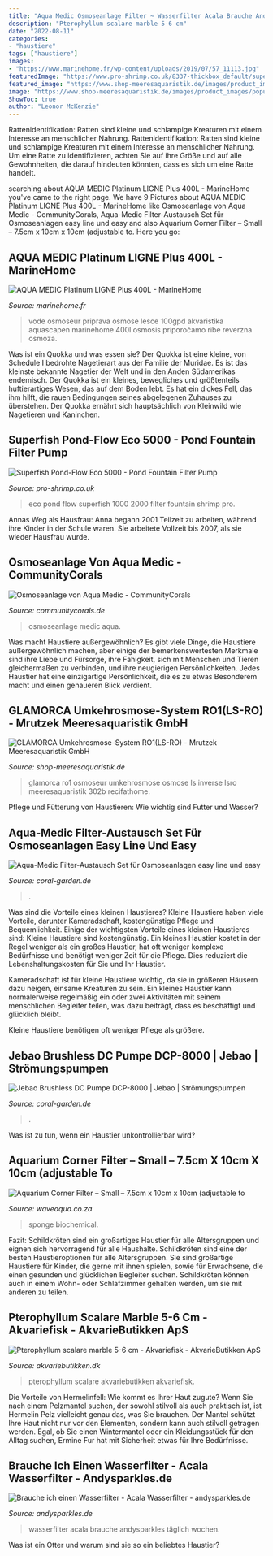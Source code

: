 ```yaml
---
title: "Aqua Medic Osmoseanlage Filter ~ Wasserfilter Acala Brauche Andysparkles Täglich Wochen"
description: "Pterophyllum scalare marble 5-6 cm"
date: "2022-08-11"
categories:
- "haustiere"
tags: ["haustiere"]
images:
- "https://www.marinehome.fr/wp-content/uploads/2019/07/57_11113.jpg"
featuredImage: "https://www.pro-shrimp.co.uk/8337-thickbox_default/superfish-pond-flow-eco-5000.jpg"
featured_image: "https://www.shop-meeresaquaristik.de/images/product_images/popup_images/22882_1.jpg"
image: "https://www.shop-meeresaquaristik.de/images/product_images/popup_images/22882_1.jpg"
ShowToc: true
author: "Leonor McKenzie"
---
```



Rattenidentifikation: Ratten sind kleine und schlampige Kreaturen mit einem Interesse an menschlicher Nahrung.
Rattenidentifikation: Ratten sind kleine und schlampige Kreaturen mit einem Interesse an menschlicher Nahrung. Um eine Ratte zu identifizieren, achten Sie auf ihre Größe und auf alle Gewohnheiten, die darauf hindeuten könnten, dass es sich um eine Ratte handelt.

	

		
searching about AQUA MEDIC Platinum LIGNE Plus 400L - MarineHome you've came to the right page. We have 9 Pictures about AQUA MEDIC Platinum LIGNE Plus 400L - MarineHome like Osmoseanlage von Aqua Medic - CommunityCorals, Aqua-Medic Filter-Austausch Set für Osmoseanlagen easy line und easy and also Aquarium Corner Filter – Small – 7.5cm x 10cm x 10cm (adjustable to. Here you go:
		
    
## AQUA MEDIC Platinum LIGNE Plus 400L - MarineHome

<img loading=lazy src="https://www.marinehome.fr/wp-content/uploads/2019/07/57_11113.jpg" onerror="this.onerror=null;this.src='https://tse1.mm.bing.net/th?id=OIP.Of7KdSRiYW6Y_zXL_juC1gHaHa&amp;pid=15.1';" alt="AQUA MEDIC Platinum LIGNE Plus 400L - MarineHome">

_Source: marinehome.fr_

>vode osmoseur priprava osmose lesce 100gpd akvaristika aquascapen marinehome 400l osmosis priporočamo ribe reverzna osmoza. 

	

Was ist ein Quokka und was essen sie?
Der Quokka ist eine kleine, von Schedule I bedrohte Nagetierart aus der Familie der Muridae. Es ist das kleinste bekannte Nagetier der Welt und in den Anden Südamerikas endemisch. Der Quokka ist ein kleines, bewegliches und größtenteils huftierartiges Wesen, das auf dem Boden lebt. Es hat ein dickes Fell, das ihm hilft, die rauen Bedingungen seines abgelegenen Zuhauses zu überstehen. Der Quokka ernährt sich hauptsächlich von Kleinwild wie Nagetieren und Kaninchen.

    
## Superfish Pond-Flow Eco 5000 - Pond Fountain Filter Pump

<img loading=lazy src="https://www.pro-shrimp.co.uk/8337-thickbox_default/superfish-pond-flow-eco-5000.jpg" onerror="this.onerror=null;this.src='https://tse3.mm.bing.net/th?id=OIP.fwb9jKH18pw9wcbv3G8HAAHaHa&amp;pid=15.1';" alt="Superfish Pond-Flow Eco 5000 - Pond Fountain Filter Pump">

_Source: pro-shrimp.co.uk_

>eco pond flow superfish 1000 2000 filter fountain shrimp pro. 

	

Annas Weg als Hausfrau: Anna begann 2001 Teilzeit zu arbeiten, während ihre Kinder in der Schule waren. Sie arbeitete Vollzeit bis 2007, als sie wieder Hausfrau wurde.

    
## Osmoseanlage Von Aqua Medic - CommunityCorals

<img loading=lazy src="https://www.communitycorals.de/wp-content/uploads/2021/04/IMG_20210425_114837-1536x2048.jpg" onerror="this.onerror=null;this.src='https://tse1.mm.bing.net/th?id=OIP.MzvBaS1srfn2Tz-vTH1bNgHaJ4&amp;pid=15.1';" alt="Osmoseanlage von Aqua Medic - CommunityCorals">

_Source: communitycorals.de_

>osmoseanlage medic aqua. 

	

Was macht Haustiere außergewöhnlich?
Es gibt viele Dinge, die Haustiere außergewöhnlich machen, aber einige der bemerkenswertesten Merkmale sind ihre Liebe und Fürsorge, ihre Fähigkeit, sich mit Menschen und Tieren gleichermaßen zu verbinden, und ihre neugierigen Persönlichkeiten. Jedes Haustier hat eine einzigartige Persönlichkeit, die es zu etwas Besonderem macht und einen genaueren Blick verdient.

    
## GLAMORCA Umkehrosmose-System RO1(LS-RO) - Mrutzek Meeresaquaristik GmbH

<img loading=lazy src="https://www.shop-meeresaquaristik.de/images/product_images/popup_images/22882_1.jpg" onerror="this.onerror=null;this.src='https://tse1.mm.bing.net/th?id=OIP.x8JOgqI0dL7dFT3Mrbz9FwHaJz&amp;pid=15.1';" alt="GLAMORCA Umkehrosmose-System RO1(LS-RO) - Mrutzek Meeresaquaristik GmbH">

_Source: shop-meeresaquaristik.de_

>glamorca ro1 osmoseur umkehrosmose osmose ls inverse lsro meeresaquaristik 302b recifathome. 

	

Pflege und Fütterung von Haustieren: Wie wichtig sind Futter und Wasser?

    
## Aqua-Medic Filter-Austausch Set Für Osmoseanlagen Easy Line Und Easy

<img loading=lazy src="https://coral-garden.de/media/image/03/87/a8/aqua-medic-easy-line-filter-set_600x600@2x.jpg" onerror="this.onerror=null;this.src='https://tse1.mm.bing.net/th?id=OIP.rlDq4n_GnMCtbk-cGiRlLgHaHa&amp;pid=15.1';" alt="Aqua-Medic Filter-Austausch Set für Osmoseanlagen easy line und easy">

_Source: coral-garden.de_

>. 

	

Was sind die Vorteile eines kleinen Haustieres?
Kleine Haustiere haben viele Vorteile, darunter Kameradschaft, kostengünstige Pflege und Bequemlichkeit. Einige der wichtigsten Vorteile eines kleinen Haustieres sind:
Kleine Haustiere sind kostengünstig. Ein kleines Haustier kostet in der Regel weniger als ein großes Haustier, hat oft weniger komplexe Bedürfnisse und benötigt weniger Zeit für die Pflege. Dies reduziert die Lebenshaltungskosten für Sie und Ihr Haustier.

Kameradschaft ist für kleine Haustiere wichtig, da sie in größeren Häusern dazu neigen, einsame Kreaturen zu sein. Ein kleines Haustier kann normalerweise regelmäßig ein oder zwei Aktivitäten mit seinem menschlichen Begleiter teilen, was dazu beiträgt, dass es beschäftigt und glücklich bleibt.

Kleine Haustiere benötigen oft weniger Pflege als größere.

    
## Jebao Brushless DC Pumpe DCP-8000 | Jebao | Strömungspumpen

<img loading=lazy src="https://coral-garden.de/media/image/32/d8/22/jebao-dcp-8000-foerderpumpeacH5YzdYDlE0R_600x600@2x.jpg" onerror="this.onerror=null;this.src='https://tse4.mm.bing.net/th?id=OIP.zR1qcpj3eXC8A9wEfsGPvAHaFO&amp;pid=15.1';" alt="Jebao Brushless DC Pumpe DCP-8000 | Jebao | Strömungspumpen">

_Source: coral-garden.de_

>. 

	

Was ist zu tun, wenn ein Haustier unkontrollierbar wird?

    
## Aquarium Corner Filter – Small – 7.5cm X 10cm X 10cm (adjustable To

<img loading=lazy src="https://waveaqua.co.za/wp-content/uploads/2021/06/Aquarium-Corner-Filter-Small-7.5cm-x-10cm-x-10cm-adjustable-to-15cm-6.jpg" onerror="this.onerror=null;this.src='https://tse4.mm.bing.net/th?id=OIP.htNxQq2pe7vjV-uNzkhhKAHaHa&amp;pid=15.1';" alt="Aquarium Corner Filter – Small – 7.5cm x 10cm x 10cm (adjustable to">

_Source: waveaqua.co.za_

>sponge biochemical. 

	

Fazit: Schildkröten sind ein großartiges Haustier für alle Altersgruppen und eignen sich hervorragend für alle Haushalte.
Schildkröten sind eine der besten Haustieroptionen für alle Altersgruppen. Sie sind großartige Haustiere für Kinder, die gerne mit ihnen spielen, sowie für Erwachsene, die einen gesunden und glücklichen Begleiter suchen. Schildkröten können auch in einem Wohn- oder Schlafzimmer gehalten werden, um sie mit anderen zu teilen.

    
## Pterophyllum Scalare Marble 5-6 Cm - Akvariefisk - AkvarieButikken ApS

<img loading=lazy src="https://shop13263.hstatic.dk/upload_dir/shop/scalar-marble.w1200.jpg" onerror="this.onerror=null;this.src='https://tse4.mm.bing.net/th?id=OIP.QyU6nf8zJ9-89D9MjnYPXgHaJ6&amp;pid=15.1';" alt="Pterophyllum scalare marble 5-6 cm - Akvariefisk - AkvarieButikken ApS">

_Source: akvariebutikken.dk_

>pterophyllum scalare akvariebutikken akvariefisk. 

	

Die Vorteile von Hermelinfell: Wie kommt es Ihrer Haut zugute?
Wenn Sie nach einem Pelzmantel suchen, der sowohl stilvoll als auch praktisch ist, ist Hermelin Pelz vielleicht genau das, was Sie brauchen. Der Mantel schützt Ihre Haut nicht nur vor den Elementen, sondern kann auch stilvoll getragen werden. Egal, ob Sie einen Wintermantel oder ein Kleidungsstück für den Alltag suchen, Ermine Fur hat mit Sicherheit etwas für Ihre Bedürfnisse.

    
## Brauche Ich Einen Wasserfilter - Acala Wasserfilter - Andysparkles.de

<img loading=lazy src="https://andysparkles.de/wp-content/uploads/2020/08/acala-wasserfilter-lifestyleblog-andysparkles6.jpg" onerror="this.onerror=null;this.src='https://tse2.mm.bing.net/th?id=OIP.XeC7KtHlD84X1w83GF9BkgHaIY&amp;pid=15.1';" alt="Brauche ich einen Wasserfilter - Acala Wasserfilter - andysparkles.de">

_Source: andysparkles.de_

>wasserfilter acala brauche andysparkles täglich wochen. 

	

Was ist ein Otter und warum sind sie so ein beliebtes Haustier?

